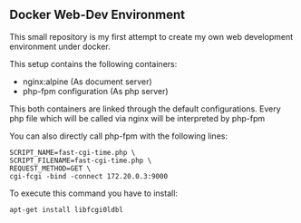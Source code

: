 Docker Web-Dev Environment
--------------------------
This small repository is my first attempt to create my own web development environment under docker.

This setup contains the following containers:

- nginx:alpine (As document server)
- php-fpm configuration (As php server)

This both containers are linked through the default configurations. Every php file which will be called via nginx will be interpreted by php-fpm

You can also directly call php-fpm with the following lines:

```
SCRIPT_NAME=fast-cgi-time.php \
SCRIPT_FILENAME=fast-cgi-time.php \
REQUEST_METHOD=GET \
cgi-fcgi -bind -connect 172.20.0.3:9000
```
To execute this command you have to install:

```
apt-get install libfcgi0ldbl
```